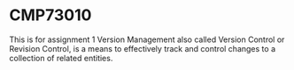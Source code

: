 # CMP73010
This is for assignment 1
Version Management also called Version Control or Revision Control, is a means to effectively track and control changes to a collection of related entities. 
